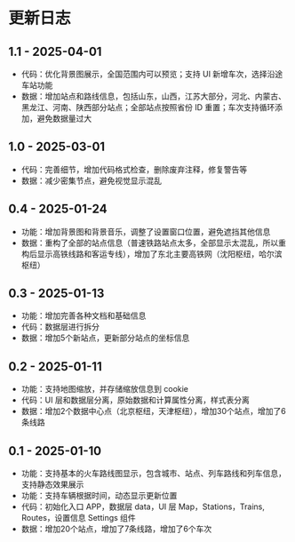 # 更新日志

## 1.1 - 2025-04-01

- 代码：优化背景图展示，全国范围内可以预览；支持 UI 新增车次，选择沿途车站功能
- 数据：增加站点和路线信息，包括山东，山西，江苏大部分，河北、内蒙古、黑龙江、河南、陕西部分站点；全部站点按照省份 ID 重置；车次支持循环添加，避免数据量过大

## 1.0 - 2025-03-01
- 代码：完善细节，增加代码格式检查，删除废弃注释，修复警告等
- 数据：减少密集节点，避免视觉显示混乱

## 0.4 - 2025-01-24
- 功能：增加背景图和背景音乐，调整了设置窗口位置，避免遮挡其他信息
- 数据：重构了全部的站点信息（普速铁路站点太多，全部显示太混乱，所以重构后显示高铁线路和客运专线），增加了东北主要高铁网（沈阳枢纽，哈尔滨枢纽）

## 0.3 - 2025-01-13
- 功能：增加完善各种文档和基础信息
- 代码：数据层进行拆分
- 数据：增加5个新站点，更新部分站点的坐标信息

## 0.2 - 2025-01-11
- 功能：支持地图缩放，并存储缩放信息到 cookie
- 代码：UI 层和数据层分离，原始数据和计算属性分离，样式表分离
- 数据：增加2个数据中心点（北京枢纽，天津枢纽），增加30个站点，增加了6条线路

## 0.1 - 2025-01-10
- 功能：支持基本的火车路线图显示，包含城市、站点、列车路线和列车信息，支持静态效果展示
- 功能：支持车辆根据时间，动态显示更新位置
- 代码：初始化入口 APP，数据层 data，UI 层 Map，Stations，Trains, Routes，设置信息 Settings 组件
- 数据：增加20个站点，增加了7条线路，增加了6个车次
